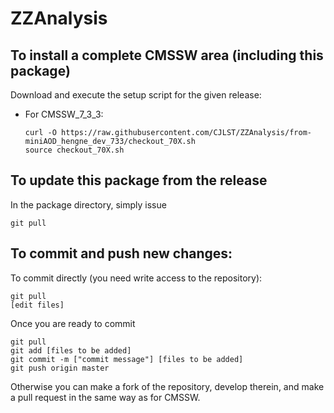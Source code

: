 ZZAnalysis
==========

To install a complete CMSSW area (including this package)
------------------------------
Download and execute the setup script for the given release:

*   For CMSSW_7_3_3:

    ```
    curl -O https://raw.githubusercontent.com/CJLST/ZZAnalysis/from-miniAOD_hengne_dev_733/checkout_70X.sh 
    source checkout_70X.sh
    ```

To update this package from the release
------------------------------------------
In the package directory, simply issue
```
git pull
```

To commit and push new changes:
------------------------------
To commit directly (you need write access to the repository):
```
git pull
[edit files]
```
Once you are ready to commit
```
git pull
git add [files to be added]
git commit -m ["commit message"] [files to be added]
git push origin master
```

Otherwise you can make a fork of the repository, develop therein, and make a pull request in the same way as for CMSSW.

